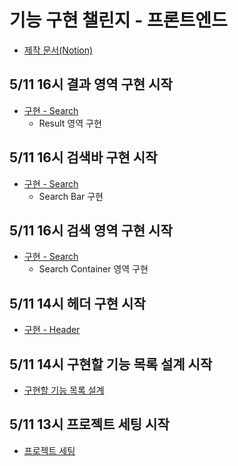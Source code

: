 # 기능 구현 챌린지 - 프론트엔드

- [제작 문서(Notion)](https://time-map.notion.site/Techeer-5ecace250f2344e9a1e2a5cde3c64ffa?pvs=4)

## 5/11 16시 결과 영역 구현 시작

- [구현 - Search](https://time-map.notion.site/Search-122dee3264194e9cb82c642a5cf2d99f?pvs=4)
  - Result 영역 구현

## 5/11 16시 검색바 구현 시작

- [구현 - Search](https://time-map.notion.site/Search-122dee3264194e9cb82c642a5cf2d99f?pvs=4)
  - Search Bar 구현

## 5/11 16시 검색 영역 구현 시작

- [구현 - Search](https://time-map.notion.site/Search-122dee3264194e9cb82c642a5cf2d99f?pvs=4)
  - Search Container 영역 구현

## 5/11 14시 헤더 구현 시작

- [구현 - Header](https://time-map.notion.site/Header-7806999c8eae4d4faae67c3d09c60737?pvs=4)

## 5/11 14시 구현할 기능 목록 설계 시작

- [구현할 기능 목록 설계](https://time-map.notion.site/884a57dbcdd24e30815021488287e77f?pvs=4)

## 5/11 13시 프로젝트 세팅 시작

- [프로젝트 세팅](https://time-map.notion.site/d31c8754ba6740e5b5deb2ce37cce29c?pvs=4)
